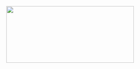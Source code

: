 <p><a href="https://t.co/kq1OFUBXaA#magicrushheroes_hack" target="_blank"><img style="vertical-align: middle;" src="https://i.imgur.com/jtABW5Q.png" alt="" width="338" height="150" /></a></p>